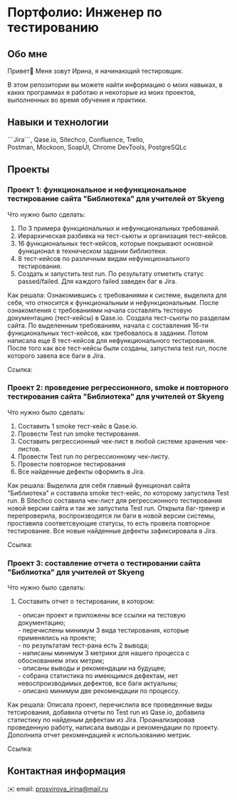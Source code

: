 # Портфолио: Инженер по тестированию

## Обо мне
Привет👋 Меня зовут Ирина, я начинающий тестировщик.  <p>В этом репозитории вы можете найти информацию о моих навыках, в каких программах я работаю и некоторые из моих проектов, выполненных во время обучения и практики.</p>
## Навыки и технологии
<p> ```Jira```, Qase.io, Sitechco, Confluence, Trello, <br> Postman, Mockoon, SoapUI, Chrome DevTools, PostgreSQLс

## Проекты
### Проект 1: функциональное и нефункциональное тестирование сайта "Библиотека" для учителей от Skyeng
<p>Что нужно было сделать:</p>
<ol>
 <li> По 3 примера функциональных и нефункциональных требований. </li>
 <li> Иерархическая разбивка на тест-сьюты и организация тест-кейсов. </li>
 <li> 16 функциональных тест-кейсов, которые покрывают основной функционал в техническом задании библиотеки. </li>
 <li> 8 тест-кейсов по различным видам нефункционального тестирования. </li>
 <li> Создать и запустить test run. По результату отметить статус passed/failed. Для каждого failed заведен баг в Jira. </li>
</ol>
<p> Как решала: Ознакомившись с требованиями к системе, выделила для себя, что относится к функциональным и нефункциональным. После ознакомления с требованиями начала составлять тестовую документацию (тест-кейсы) в Qase.io. Создала тест-сьюты по разделам сайта. По выделенным требованиям, начала с составления 16-ти функциональных тест-кейсов, как требовалось в задании. Потом написала еще 8 тест-кейсов для нефункционального тестирования. После того как все тест-кейсы были созданы, запустила test run, после которого завела все баги в Jira.</p>
Ссылка:

### Проект 2: проведение регрессионного, smoke и повторного тестирования сайта "Библиотека" для учителей от Skyeng
<p>Что нужно было сделать:</p>
<ol>
<li> Составить 1 smoke тест-кейс в Qase.io. </li>
<li> Провести Test run smoke тестирования. </li>
<li> Составить регрессионный чек-лист в любой системе хранения чек-листов.</li>
<li> Провести Test run по регрессионному чек-листу.</li>
<li> Провести повторное тестирования
<li> Все найденные дефекты оформить в Jira.</li>
</ol>
<p> Как решала: Выделила для себя главный функционал сайта "Библиотека" и составила smoke тест-кейс, по которому запустила Test run. В Sitechco составила чек-лист для регрессионного тестирования новой версии сайта и так же запустила Test run. Открыла баг-трекер и перепроверила, воспроизводятся ли баги в новой версии системы, проставила соответсвующие статусы, то есть провела повторное тестирование. Все новые найденные дефекты зафиксировала в Jira.
</p>
Ссылка:

### Проект 3: составление отчета о тестировании сайта "Библиотка" для учителей от Skyeng
<p>Что нужно было сделать:</p>
<ol>
<li> Составить отчет о тестировании, в котором: </li>
<p> - описан проект и приложены все ссылки на тестовую документацию;
<br> - перечислены минимум 3 вида тестирования, которые применялись на проекте;
<br> - по результатам тест-рана есть 2 вывода;
<br> - написаны минимум 3 метрики для нашего процесса с обоснованием этих метрик;
<br> - описаны выводы и рекомендации на будущее;
<br> - собрана статистика по имеющимся дефектам, нет невоспроизводимых дефектов, все баги актуальны;
<br> - описано минимум две рекомендации по процессу. <p>
</ol>
<p> Как решала: Описала проект, перечислила все проведенные виды тетсирования, добавила отчеты по Test run из Qase.io, добавила статистику по найденым дефектам из Jira. Проанализировав проведенную работу, написала выводы и рекомендации по проекту. Дополнила отчет рекомендацией к использованию метрик.
</p>
Ссылка:

## Контактная информация
✉️ email: prosvirova_irina@mail.ru
